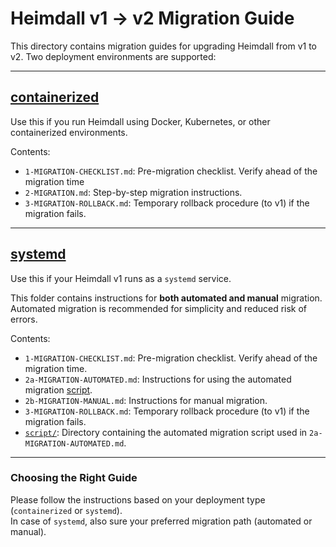 # Heimdall v1 → v2 Migration Guide

This directory contains migration guides for upgrading Heimdall from v1 to v2.
Two deployment environments are supported:

---

## [containerized](./containerized)

Use this if you run Heimdall using Docker, Kubernetes, or other containerized environments.

Contents:
- `1-MIGRATION-CHECKLIST.md`: Pre-migration checklist. Verify ahead of the migration time
- `2-MIGRATION.md`: Step-by-step migration instructions.
- `3-MIGRATION-ROLLBACK.md`: Temporary rollback procedure (to v1) if the migration fails.

---

## [systemd](./systemd)

Use this if your Heimdall v1 runs as a `systemd` service.

This folder contains instructions for **both automated and manual** migration.
Automated migration is recommended for simplicity and reduced risk of errors.

Contents:
- `1-MIGRATION-CHECKLIST.md`: Pre-migration checklist. Verify ahead of the migration time.
- `2a-MIGRATION-AUTOMATED.md`: Instructions for using the automated migration [script](./systemd/script/migrate.sh).
- `2b-MIGRATION-MANUAL.md`: Instructions for manual migration.
- `3-MIGRATION-ROLLBACK.md`: Temporary rollback procedure (to v1) if the migration fails.
- [`script/`](./systemd/script): Directory containing the automated migration script used in `2a-MIGRATION-AUTOMATED.md`.

---

### Choosing the Right Guide

Please follow the instructions based on your deployment type (`containerized` or `systemd`).    
In case of `systemd`, also sure your preferred migration path (automated or manual).
